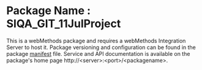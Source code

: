 # Package Name : SIQA_GIT_11JulProject
This is a webMethods package and requires a webMethods Integration Server to host it. Package versioning and configuration can be found in the package [manifest](./SIQA_GIT_11JulProject/manifest.v3) file. Service and API documentation is available on the package's home page http://&lt;server&gt;:&lt;port&gt;/&lt;packagename>.